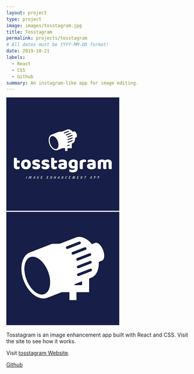 ```yaml
---
layout: project
type: project
image: images/tosstagram.jpg
title: Tosstagram
permalink: projects/tosstagram
# All dates must be YYYY-MM-DD format!
date: 2019-10-21
labels:
  - React
  - CSS
  - Github
summary: An instagram-like app for image editing.
---
```


<div class="ui small rounded images">
  <img class="ui image" src="../images/tosstagram.jpg">
  <img class="ui image" src="../images/tosstagram2.jpg">
</div>

Tosstagram is an image enhancement app built with React and CSS. Visit the site to see how it works.

Visit [tosstagram Website](https://tosstagram.netlify.com/).

<a href="https://github.com/PJMantoss/tosstagram"><i class="large github icon "></i>Github</a>
